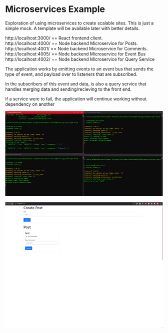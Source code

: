 <h1>Microservices Example </h1>

<p>
Exploration of using microservices to create scalable sites. This is just a simple mock. A template will be available later with better details.
</p>


<p>
http://localhost:3000/ == React frontend client. <br>
http://localhost:4000/ == Node backend Microservice for Posts. <br>
http://localhost:4001/ == Node backend Microservice for Comments. <br>
http://localhost:4005/ == Node backend Microservice for Event Bus <br>
http://localhost:4002/ == Node backend Microservice for Query Service
</p>

The application works by emitting events to an event bus that sends the 
type of event, and payload over to listeners that are subscribed. 

In the subscribers of this event and data, is also a query service that handles
merging data and sending/recieving to the front end. 

If a service were to fail, the application will continue working without dependency on another

![Independent Services](./repo_img/microservices.png "Independent services running")
<br>
<br>
![Client](./repo_img/client.png "Client React App")
